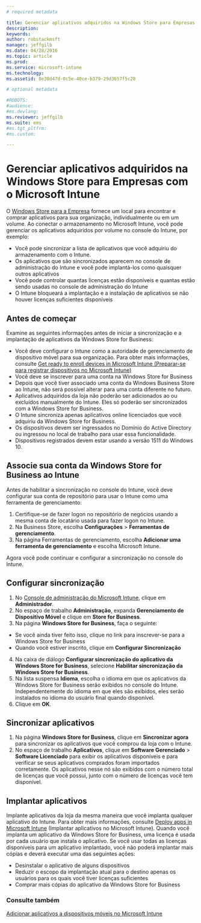 ```yaml
---
# required metadata

title: Gerenciar aplicativos adquiridos na Windows Store para Empresas com o Microsoft Intune
description:
keywords:
author: robstackmsft
manager: jeffgilb
ms.date: 04/28/2016
ms.topic: article
ms.prod:
ms.service: microsoft-intune
ms.technology:
ms.assetid: 8e38d47d-0c5e-40ce-b379-29d3657f5c28

# optional metadata

#ROBOTS:
#audience:
#ms.devlang:
ms.reviewer: jeffgilb
ms.suite: ems
#ms.tgt_pltfrm:
#ms.custom:

---
```


# Gerenciar aplicativos adquiridos na Windows Store para Empresas com o Microsoft Intune
O [Windows Store para a Empresa](https://www.microsoft.com/business-store) fornece um local para encontrar e comprar aplicativos para sua organização, individualmente ou em um volume. Ao conectar o armazenamento no Microsoft Intune, você pode gerenciar os aplicativos adquiridos por volume no console do Intune, por exemplo:
* Você pode sincronizar a lista de aplicativos que você adquiriu do armazenamento com o Intune.
* Os aplicativos que são sincronizados aparecem no console de administração do Intune e você pode implantá-los como quaisquer outros aplicativos
* Você pode controlar quantas licenças estão disponíveis e quantas estão sendo usadas no console de administração do Intune
* O Intune bloqueará a implantação e a instalação de aplicativos se não houver licenças suficientes disponíveis

## Antes de começar
Examine as seguintes informações antes de iniciar a sincronização e a implantação de aplicativos da Windows Store for Business:
* Você deve configurar o Intune como a autoridade de gerenciamento de dispositivo móvel para sua organização. Para obter mais informações, consulte [Get ready to enroll devices in Microsoft Intune (Preparar-se para registrar dispositivos no Microsoft Intune)](get-ready-to-enroll-devices-in-microsoft-intune.md)
* Você deve se inscrever para uma conta na Windows Store for Business
* Depois que você tiver associado uma conta da Windows Business Store ao Intune, não será possível alterar para uma conta diferente no futuro.
* Aplicativos adquiridos da loja não poderão ser adicionados ao ou excluídos manualmente do Intune. Eles só poderão ser sincronizados com a Windows Store for Business.
* O Intune sincroniza apenas aplicativos online licenciados que você adquiriu da Windows Store for Business.
* Os dispositivos devem ser ingressados no Domínio do Active Directory ou ingressou no local de trabalho para usar essa funcionalidade.
* Dispositivos registrados devem estar usando a versão 1511 do Windows 10.

## Associe sua conta da Windows Store for Business ao Intune
Antes de habilitar a sincronização no console do Intune, você deve configurar sua conta de repositório para usar o Intune como uma ferramenta de gerenciamento:
1. Certifique-se de fazer logon no repositório de negócios usando a mesma conta de locatário usada para fazer logon no Intune.
2. Na Business Store, escolha **Configurações** > **Ferramentas de gerenciamento**.
3. Na página Ferramentas de gerenciamento, escolha **Adicionar uma ferramenta de gerenciamento** e escolha Microsoft Intune.

Agora você pode continuar e configurar a sincronização no console do Intune.

## Configurar sincronização

1. No [Console de administração do Microsoft Intune](https://manage.microsoft.com), clique em **Administrador**.
2. No espaço de trabalho **Administração**, expanda **Gerenciamento de Dispositivo Móvel** e clique em **Store for Business**.
3. Na página **Windows Store for Business**, faça o seguinte:
* Se você ainda tiver feito isso, clique no link para inscrever-se para a Windows Store for Business
* Quando você estiver inscrito, clique em **Configurar Sincronização**
4. Na caixa de diálogo **Configurar sincronização do aplicativo da Windows Store for Business**, selecione **Habilitar sincronização da Windows Store for Business**.
5. Na lista suspensa **Idioma**, escolha o idioma em que os aplicativos da Windows Store for Business serão exibidos no console do Intune. Independentemente do idioma em que eles são exibidos, eles serão instalados no idioma do usuário final quando disponível.
6. Clique em **OK**.

## Sincronizar aplicativos

1. Na página **Windows Store for Business**, clique em **Sincronizar agora** para sincronizar os aplicativos que você comprou da loja com o Intune.
2. No espaço de trabalho **Aplicativos**, clique em **Software Gerenciado** > **Software Licenciado** para exibir os aplicativos disponíveis e para verificar se seus aplicativos comprados foram importados corretamente.
Os aplicativos nesse nó são exibidos com o número total de licenças que você possui, junto com o número de licenças você tem disponível.

## Implantar aplicativos

Implante aplicativos da loja da mesma maneira que você implanta qualquer aplicativo do Intune. Para obter mais informações, consulte [Deploy apps in Microsoft Intune](deploy-apps-in-microsoft-intune.md) (Implantar aplicativos no Microsoft Intune).
Quando você implanta um aplicativo da Windows Store for Business, uma licença é usada por cada usuário que instala o aplicativo. Se você usar todas as licenças disponíveis para um aplicativo implantado, você não poderá implantar mais cópias e deverá executar uma das seguintes ações:
* Desinstalar o aplicativo de alguns dispositivos
* Reduzir o escopo da implantação atual para o destino apenas os usuários para os quais você tiver licenças suficientes
* Comprar mais cópias do aplicativo da Windows Store for Business


### Consulte também
[Adicionar aplicativos a dispositivos móveis no Microsoft Intune](add-apps-for-mobile-devices-in-microsoft-intune.md)




<!--HONumber=May16_HO2-->


